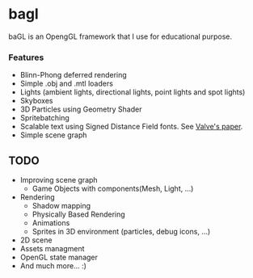# bagl
baGL is an OpengGL framework that I use for educational purpose.

### Features
- Blinn-Phong deferred rendering
- Simple .obj and .mtl loaders
- Lights (ambient lights, directional lights, point lights and spot lights)
- Skyboxes
- 3D Particles using Geometry Shader
- Spritebatching
- Scalable text using Signed Distance Field fonts. See [Valve's paper](http://www.valvesoftware.com/publications/2007/SIGGRAPH2007_AlphaTestedMagnification.pdf).
- Simple scene graph

## TODO
- Improving scene graph
    - Game Objects with components(Mesh, Light, ...)
- Rendering
    - Shadow mapping
    - Physically Based Rendering
    - Animations
    - Sprites in 3D environment (particles, debug icons, ...)
- 2D scene
- Assets managment
- OpenGL state manager
- And much more... :)
